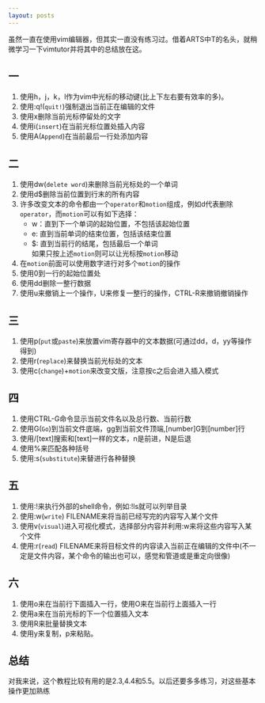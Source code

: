 ```yaml
---
layout: posts
---
```

虽然一直在使用vim编辑器，但其实一直没有练习过。借着ARTS中T的名头，就稍微学习一下vimtutor并将其中的总结放在这。  

## 一
1. 使用h，j，k，l作为vim中光标的移动键(比上下左右要有效率的多)。  
2. 使用:q!(`quit!`)强制退出当前正在编辑的文件  
3. 使用x删除当前光标停留处的文字  
4. 使用i(`insert`)在当前光标位置处插入内容  
5. 使用A(`Append`)在当前最后一行处添加内容  

## 二
1. 使用dw(`delete word`)来删除当前光标处的一个单词  
2. 使用d$删除当前位置到行末的所有内容  
3. 许多改变文本的命令都由一个`operator`和`motion`组成，例如d代表删除`operator`，而`motion`可以有如下选择：  
    * w：直到下一个单词的起始位置，不包括该起始位置  
    * e: 直到当前单词的结束位置，包括该结束位置  
    * $: 直到当前行的结尾，包括最后一个单词  
    如果只按上述`motion`则可以让光标按`motion`移动  
4. 在`motion`前面可以使用数字进行对多个`motion`的操作  
5. 使用0到一行的起始位置处  
6. 使用dd删除一整行数据  
7. 使用u来撤销上一个操作，U来修复一整行的操作，CTRL-R来撤销撤销操作  

## 三
1. 使用p(`put`或`paste`)来放置vim寄存器中的文本数据(可通过dd，d，yy等操作得到)  
2. 使用r(`replace`)来替换当前光标处的文本  
3. 使用c(`change`)+`motion`来改变文版，注意按c之后会进入插入模式  

## 四
1. 使用CTRL-G命令显示当前文件名以及总行数、当前行数  
2. 使用G(`Go`)到当前文件底端，gg到当前文件顶端,[number]G到[number]行  
3. 使用/[text]搜索和[text]一样的文本，n是前进，N是后退  
4. 使用%来匹配各种括号  
5. 使用:s(`substitute`)来替进行各种替换  

## 五
1. 使用:!来执行外部的shell命令，例如:!ls就可以列举目录  
2. 使用:w(`write`) FILENAME来将当前已经写完的内容写入某个文件  
3. 使用v(`visual`)进入可视化模式，选择部分内容并利用:w来将这些内容写入某个文件  
4. 使用:r(`read`) FILENAME来将目标文件的内容读入当前正在编辑的文件中(不一定是文件内容，某个命令的输出也可以，感觉和管道或是重定向很像)  

## 六
1. 使用o来在当前行下面插入一行，使用O来在当前行上面插入一行  
2. 使用a来在当前光标的下一个位置插入文本  
3. 使用R来批量替换文本  
4. 使用y来复制，p来粘贴。  

## 总结  
对我来说，这个教程比较有用的是2.3,4.4和5.5。以后还要多多练习，对这些基本操作更加熟练
